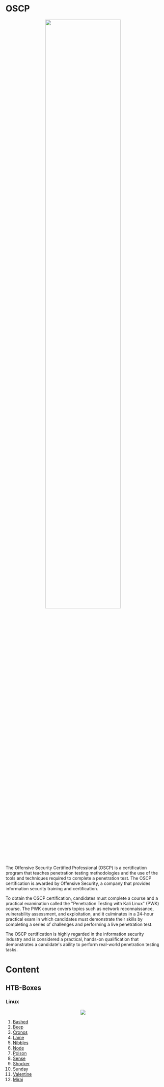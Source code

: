 # OSCP
<p align="center">
<img width="70%" src="https://media.tenor.com/oRpvVCFlpNMAAAAC/crt-anime.gif"/>
</p>

The Offensive Security Certified Professional (OSCP) is a certification program that teaches penetration testing methodologies and the use of the tools and techniques required to complete a penetration test. The OSCP certification is awarded by Offensive Security, a company that provides information security training and certification.

To obtain the OSCP certification, candidates must complete a course and a practical examination called the "Penetration Testing with Kali Linux" (PWK) course. The PWK course covers topics such as network reconnaissance, vulnerability assessment, and exploitation, and it culminates in a 24-hour practical exam in which candidates must demonstrate their skills by completing a series of challenges and performing a live penetration test.

The OSCP certification is highly regarded in the information security industry and is considered a practical, hands-on qualification that demonstrates a candidate's ability to perform real-world penetration testing tasks.

# Content

## HTB-Boxes

### Linux
<p align="center">
<img src="https://p4.wallpaperbetter.com/wallpaper/708/141/138/anime-anime-girls-technology-software-arch-linux-hd-wallpaper-preview.jpg">
</p>

1. <a href="https://w43l.gitbook.io/oscp-preparation/htb/htb-linux-boxes/bashed-writeup">Bashed</a>
2. <a href="https://w43l.gitbook.io/oscp-preparation/htb/htb-linux-boxes/beep-writeup">Beep</a>
3. <a href="">Cronos</a>
4. <a href="https://w43l.gitbook.io/oscp-preparation/htb/htb-linux-boxes/lame-writeup">Lame</a>
5. <a href="https://w43l.gitbook.io/oscp-preparation/htb/htb-linux-boxes/nibbles-writeup">Nibbles</a>
6. <a href="https://w43l.gitbook.io/oscp-preparation/htb/htb-linux-boxes/node-writeup">Node</a>
7. <a href="">Poison</a>
8. <a href="https://w43l.gitbook.io/oscp-preparation/htb/htb-linux-boxes/sense-writeup">Sense</a>
9. <a href="https://w43l.gitbook.io/oscp-preparation/htb/htb-linux-boxes/shocker-writeup">Shocker</a>
10. <a href="">Sunday</a>
11. <a href="">Valentine</a>
12. <a href="https://w43l.gitbook.io/oscp-preparation/htb/htb-linux-boxes/mirai-writeup"> Mirai </a>
